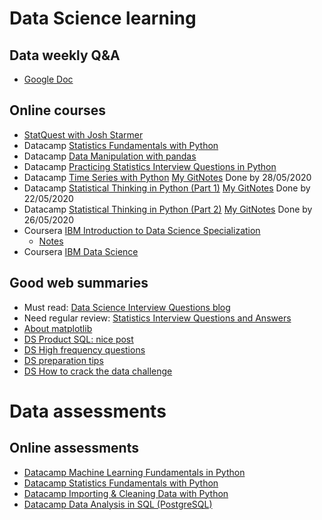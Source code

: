 # Data Science learning
## Data weekly Q&A 
* [Google Doc](https://docs.google.com/document/d/1wx5IKBBwo9QEmnLCsHXE8m7sBHK30G46WnTD6q4srV8/edit?usp=sharing)

## Online courses
* [StatQuest with Josh Starmer](https://www.youtube.com/user/joshstarmer)
* Datacamp [Statistics Fundamentals with Python
](https://learn.datacamp.com/skill-tracks/statistics-fundamentals-with-python)
* Datacamp [Data Manipulation with pandas](https://learn.datacamp.com/courses/data-manipulation-with-pandas)
* Datacamp [Practicing Statistics Interview Questions in Python](https://learn.datacamp.com/courses/practicing-statistics-interview-questions-in-python)
* Datacamp [Time Series with Python](https://learn.datacamp.com/skill-tracks/time-series-with-python) [My GitNotes](https://github.com/QinmengLUAN/Data-MachineLearning/blob/master/Data/datacamp_TimeSeries.md) Done by 28/05/2020
* Datacamp [Statistical Thinking in Python (Part 1)](https://learn.datacamp.com/courses/statistical-thinking-in-python-part-1) [My GitNotes](https://github.com/QinmengLUAN/Quant-Data/blob/master/Data/datacamp_StatisticalThinkingPy.md) Done by 22/05/2020
* Datacamp [Statistical Thinking in Python (Part 2)](https://learn.datacamp.com/courses/statistical-thinking-in-python-part-2) [My GitNotes](https://github.com/QinmengLUAN/Data-MachineLearning/blob/master/Data/datacamp_StatisticalThinkingPy_part2.md) Done by 26/05/2020
* Coursera [IBM Introduction to Data Science Specialization](https://www.coursera.org/specializations/introduction-data-science)
  * [Notes](http://mlwiki.org/index.php/Introduction_to_Data_Science_(coursera))
* Coursera [IBM Data Science](https://www.coursera.org/professional-certificates/ibm-data-science)

## Good web summaries
* Must read: [Data Science Interview Questions blog](https://www.edureka.co/blog/interview-questions/data-science-interview-questions/)
* Need regular review: [Statistics Interview Questions and Answers](https://www.janbasktraining.com/blog/statistics-interview-questions/)
* [About matplotlib](https://zhuanlan.zhihu.com/p/93423829?utm_source=ZHShareTargetIDMore&utm_medium=social&utm_oi=549060902771699712)
* [DS Product SQL: nice post](https://www.1point3acres.com/bbs/thread-637777-1-1.html)
* [DS High frequency questions](https://www.1point3acres.com/bbs/thread-610533-1-1.html)
* [DS preparation tips](https://www.1point3acres.com/bbs/thread-641703-1-1.html)
* [DS How to crack the data challenge](https://www.1point3acres.com/bbs/interview/facebook-data-science-326201.html)

# Data assessments
## Online assessments
* [Datacamp Machine Learning Fundamentals in Python](https://assessment.datacamp.com/machine-learning-fundamentals-with-python)
* [Datacamp Statistics Fundamentals with Python](https://assessment.datacamp.com/statistics-fundamentals-with-python)
* [Datacamp Importing & Cleaning Data with Python](https://assessment.datacamp.com/importing-cleaning-data-with-python)
* [Datacamp Data Analysis in SQL (PostgreSQL)](https://assessment.datacamp.com/data-analysis-in-sql)
